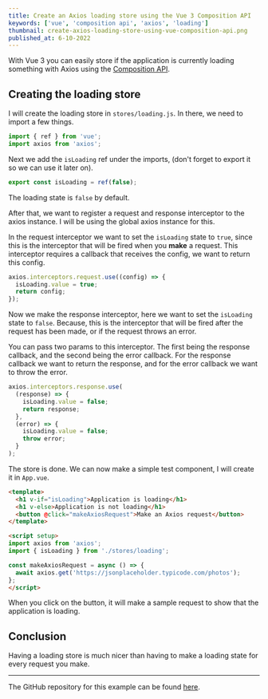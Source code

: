 ```yaml
---
title: Create an Axios loading store using the Vue 3 Composition API
keywords: ['vue', 'composition api', 'axios', 'loading']
thumbnail: create-axios-loading-store-using-vue-composition-api.png
published_at: 6-10-2022
---
```


With Vue 3 you can easily store if the application is currently loading something with Axios using the [Composition API](https://vuejs.org/guide/extras/composition-api-faq.html).

## Creating the loading store

I will create the loading store in `stores/loading.js`. In there, we need to import a few things.

```js
import { ref } from 'vue';
import axios from 'axios';
```

Next we add the `isLoading` ref under the imports, (don't forget to export it so we can use it later on).

```js
export const isLoading = ref(false);
```

The loading state is `false` by default.

After that, we want to register a request and response interceptor to the axios instance. I will be using the global axios instance for this.

In the request interceptor we want to set the `isLoading` state to `true`, since this is the interceptor that will be fired when you **make** a request. This interceptor requires a callback that receives the config, we want to return this config.

```js
axios.interceptors.request.use((config) => {
  isLoading.value = true;
  return config;
});
```

Now we make the response interceptor, here we want to set the `isLoading` state to `false`. Because, this is the interceptor that will be fired after the request has been made, or if the request throws an error.

You can pass two params to this interceptor. The first being the response callback, and the second being the error callback. For the response callback we want to return the response, and for the error callback we want to throw the error.

```js
axios.interceptors.response.use(
  (response) => {
    isLoading.value = false;
    return response;
  },
  (error) => {
    isLoading.value = false;
    throw error;
  }
);
```

The store is done. We can now make a simple test component, I will create it in `App.vue`.

```html
<template>
  <h1 v-if="isLoading">Application is loading</h1>
  <h1 v-else>Application is not loading</h1>
  <button @click="makeAxiosRequest">Make an Axios request</button>
</template>

<script setup>
import axios from 'axios';
import { isLoading } from './stores/loading';

const makeAxiosRequest = async () => {
  await axios.get('https://jsonplaceholder.typicode.com/photos');
};
</script>
```

When you click on the button, it will make a sample request to show that the application is loading.

## Conclusion

Having a loading store is much nicer than having to make a loading state for every request you make.

---

The GitHub repository for this example can be found [here](https://github.com/NukeJS/axios-loading-store-composition-api).